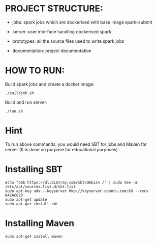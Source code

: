 # PROJECT STRUCTURE:

- jobs: spark jobs which are dockerised with base image spark-submit

- server: user interface handling dockerised spark

- prototypes: all the source files used to write spark jobs

- documentation: project documentation

# HOW TO RUN:

Build spark jobs and create a docker image:

`./buildjob.sh`  

Build and run server:

`./run.sh`

# Hint

To run above commands, you would need SBT for jobs and Maven for server 
(It is done on purpose for educational purposes)

# Installing SBT

```
echo "deb https://dl.bintray.com/sbt/debian /" | sudo tee -a /etc/apt/sources.list.d/sbt.list
sudo apt-key adv --keyserver hkp://keyserver.ubuntu.com:80 --recv 642AC823
sudo apt-get update
sudo apt-get install sbt
```

# Installing Maven

`sudo apt-get install maven`